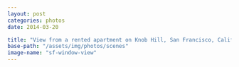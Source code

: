 ```yaml
---
layout: post
categories: photos
date: 2014-03-20

title: "View from a rented apartment on Knob Hill, San Francisco, California"
base-path: "/assets/img/photos/scenes"
image-name: "sf-window-view"
---
```

